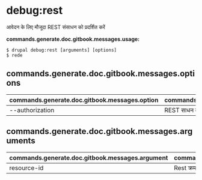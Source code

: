 # debug:rest
आवेदन के लिए मौजूदा REST संसाधन को प्रदर्शित करें

**commands.generate.doc.gitbook.messages.usage:**
```
$ drupal debug:rest [arguments] [options]
$ rede  
```

## commands.generate.doc.gitbook.messages.options
commands.generate.doc.gitbook.messages.option | commands.generate.doc.gitbook.messages.details
-------|-------------
--authorization | REST साधन की स्थिति (चालू है । बंद है )

## commands.generate.doc.gitbook.messages.arguments
commands.generate.doc.gitbook.messages.argument | commands.generate.doc.gitbook.messages.details
---------|-------------
resource-id | Rest क्रमांक
